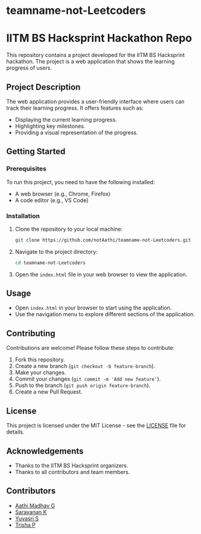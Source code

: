 # teamname-not-Leetcoders

# IITM BS Hacksprint Hackathon Repo

This repository contains a project developed for the IITM BS Hacksprint hackathon. The project is a web application that shows the learning progress of users.

## Project Description

The web application provides a user-friendly interface where users can track their learning progress. It offers features such as:

- Displaying the current learning progress.
- Highlighting key milestones.
- Providing a visual representation of the progress.

## Getting Started

### Prerequisites

To run this project, you need to have the following installed:

- A web browser (e.g., Chrome, Firefox)
- A code editor (e.g., VS Code)

### Installation

1. Clone the repository to your local machine:
    ```bash
    git clone https://github.com/notAathi/teamname-not-Leetcoders.git
    ```

2. Navigate to the project directory:
    ```bash
    cd teamname-not-Leetcoders
    ```

3. Open the `index.html` file in your web browser to view the application.

## Usage

- Open `index.html` in your browser to start using the application.
- Use the navigation menu to explore different sections of the application.

## Contributing

Contributions are welcome! Please follow these steps to contribute:

1. Fork this repository.
2. Create a new branch (`git checkout -b feature-branch`).
3. Make your changes.
4. Commit your changes (`git commit -m 'Add new feature'`).
5. Push to the branch (`git push origin feature-branch`).
6. Create a new Pull Request.

## License

This project is licensed under the MIT License - see the [LICENSE](LICENSE) file for details.

## Acknowledgements

- Thanks to the IITM BS Hacksprint organizers.
- Thanks to all contributors and team members.

## Contributors

- [Aathi Madhav G](https://github.com/notAathi)
- [Saravanan K](https://github.com/Saravanan-039)
- [Yuvasri S](https://github.com/yuvasriselvam0107)
- [Trisha P](https://github.com/trixul)
